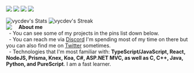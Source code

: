 
[![](https://img.shields.io/github/followers/vycdev?label=Follow%20me&style=social)](https://github.com/login?return_to=https%3A%2F%2Fgithub.com%2Fvycdev) [![](https://img.shields.io/twitch/status/vycdev?style=social)](https://www.twitch.tv/vycdev) ![](https://img.shields.io/twitter/follow/vycdev?style=social) ![](https://img.shields.io/youtube/channel/subscribers/UC9oN2nvJsq1AdybSs0ewT7Q?style=social)


![vycdev's Stats](https://github-readme-stats.vercel.app/api?username=vycdev&theme=dark&show_icons=true&hide_border=true&count_private=true&rank_icon=percentile&custom_title=About%20Me&hide_rank=true&card_width=300px&icon_color=3299fe)
![vycdev's Streak](https://github-readme-streak-stats.herokuapp.com/?user=vycdev&theme=dark&hide_border=true&card_width=700px&ring=3299fe&fire=3299fe&currStreakLabel=3299fe)
<br />
<img align="left" style="margin-right: 10px;" src="https://github-readme-stats.vercel.app/api/top-langs/?username=vycdev&theme=dark&show_icons=true&hide_border=true&layout=compact&card_width=305px">
 &nbsp; <b> About me </b> <br />
 &nbsp; - You can see some of my projects in the pins list down below. <br />
 &nbsp; - You can reach me via [Discord](https://discordapp.com/users/270972671490129921) I'm spending most of my time on there but you can also find me on [Twitter](https://twitter.com/vycdev) sometimes. <br />
 &nbsp; - Technologies that I'm most familiar with: <b>TypeScript/JavaScript, React, NodeJS, Prisma, Knex, Koa, C#, ASP.NET MVC, as well as C, C++, Java, Python, and PureScript</b>. I am a fast learner.
